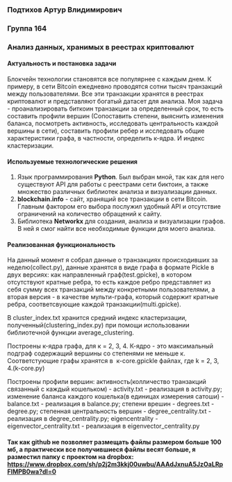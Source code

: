 ### Подтихов Артур Влидимирович
### Группа 164
### Анализ данных, хранимых в реестрах криптовалют
#### Актуальность и постановка задачи
Блокчейн технологии становятся все популярнее с каждым днем. К примеру, в сети Bitcoin ежедневно проводятся сотни тысяч транзакций между пользователями. Все эти транзакции хранятся в реестрах криптовалют и представляют богатый датасет для анализа. Моя задача - проанализировать биткоин транзакции за определенный срок, то есть составить профили вершин (Сопоставить степени, выяснить изменения баланса, посмотреть активность, исследовать центральность каждой вершины в сети), составить профили ребер и исследовать общие характеристики графа, в частности, определить к-ядра. И индекс кластеризации.
#### Используемые технологические решения
1. Язык программирования <b>Python</b>. Был выбран мной, так как для него существуют API для работы с реестрами сети биктоин, а также множество различных библиотек анализа и визуализации данных.
2. <b>blockchain.info</b> - сайт, хранящий все транзакции в сети Bitcoin. Главным фактором его выбора послужил удобный API и отсутствие ограничений на количество обращений к сайту.
3. Библиотека <b>Networkx</b> для создания, анализа и визуализации графов. В ней я смог найти все необходимые функции для моего анализа.
#### Реализованная функциональность
На данный момент я собрал данные о транзакциях происходивших за неделю(collect.py), данные хранятся в виде графа в формате Pickle в двух версиях: как направленный граф(test.gpicke), в котором отсутствуют кратные ребра, то есть каждое ребро представляет из себя сумму всех транзакций между конкретными пользователями, а вторая версия - в качестве мульти-графа, который содержит кратные ребра, соответсвующие каждой транзакции(multi.gpicke).

В cluster_index.txt хранится средний индекс кластеризации, полученный(clustering_index.py) при помощи использовании библиотечной функции average_clustering.

Построены к-ядра графа, для к = 2, 3, 4. К-ядро - это максимальный подграф содержащий вершины со степенями не меньше к. Соответстующие графы хранятся в  к-core.gpickle файлах, где k = 2, 3, 4.(k-core.py)

Построены профили вершин: активность(колличество транзакций связанный с каждый кошельком) - activity.txt - реализация в activity.py; изменение баланса каждого кошелька(в единицах измерения сатоши) - balance.txt - реализация в balance.py; степени врешин - degrees.txt - degree.py; степенная центральность вершин - degree_centrality.txt - реализация в degree_centrality.py; eigencentrality  - eigenvector_centrality.txt - реализация в eigenvector_centrality.py 

#### Так как github не позволяет размещать файлы размером больше 100 мб, а практически все получившиеся файлы весят больше, я разместил папку с проектом на dropbox: https://www.dropbox.com/sh/p2j2m3kkj00uwbu/AAAdJxnuA5JzOaLRpFIMPB0wa?dl=0
